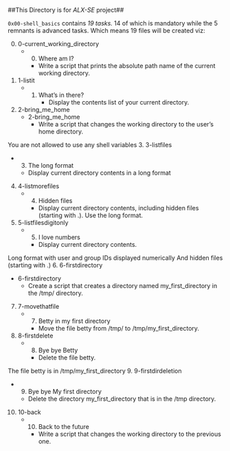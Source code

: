##This Directory is for *ALX-SE* project##

`0x00-shell_basics` contains *19 tasks.* 14 of which is mandatory while the 5 remnants is advanced tasks. Which means 19 files will be created viz:


0. 0-current_working_directory
   * 0. Where am I?
     - Write a script that prints the absolute path name of the current working directory.
1. 1-listit
   * 1. What’s in there?
     	- Display the contents list of your current directory.
2. 2-bring_me_home
   * 2-bring_me_home
     - Write a script that changes the working directory to the user’s home directory.

You are not allowed to use any shell variables
3. 3-listfiles
   * 3. The long format
     - Display current directory contents in a long format
4. 4-listmorefiles
   * 4. Hidden files 
     - Display current directory contents, including hidden files (starting with .). Use the long format.
5. 5-listfilesdigitonly
   * 5. I love numbers 
     - Display current directory contents.

Long format with user and group IDs displayed numerically And hidden files (starting with .)
6. 6-firstdirectory
   * 6-firstdirectory
     - Create a script that creates a directory named my_first_directory in the /tmp/ directory.
7. 7-movethatfile
   * 7. Betty in my first directory 
     - Move the file betty from /tmp/ to /tmp/my_first_directory.
8. 8-firstdelete
   * 8. Bye bye Betty 
     - Delete the file betty.

The file betty is in /tmp/my_first_directory
9. 9-firstdirdeletion
   * 9. Bye bye My first directory
     - Delete the directory my_first_directory that is in the /tmp directory.
10.  10-back
     * 10. Back to the future
       - Write a script that changes the working directory to the previous one.